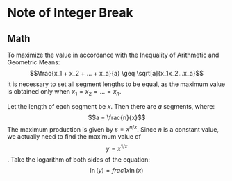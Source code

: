 # Note of Integer Break
## Math
To maximize the value in accordance with the Inequality of Arithmetic and Geometric Means:
$$\frac{x_1 + x_2 + ... + x_a}{a} \geq \sqrt[a]{x_1x_2...x_a}$$
it is necessary to set all segment lengths to be equal, as the maximum value is obtained only when $x_1 = x_2 = ... = x_n$.  

Let the length of each segment be $x$. Then there are $a$ segments, where:
$$a = \frac{n}{x}$$
The maximum production is given by $s = x^{n/x}$. Since $n$ is a constant value, we actually need to find the maximum value of 
$$y = x^{1/x}$$.
Take the logarithm of both sides of the equation:
$$\ln(y) = frac{1}{x}\ln(x)$$